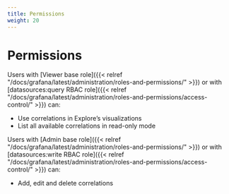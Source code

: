 ```yaml
---
title: Permissions
weight: 20
---
```


# Permissions

Users with [Viewer base role]({{< relref "/docs/grafana/latest/administration/roles-and-permissions/" >}}) or with [datasources:query RBAC role]({{< relref "/docs/grafana/latest/administration/roles-and-permissions/access-control/" >}}) can:

- Use correlations in Explore’s visualizations
- List all available correlations in read-only mode

Users with [Admin base role]({{< relref "/docs/grafana/latest/administration/roles-and-permissions/" >}}) or with [datasources:write RBAC role]({{< relref "/docs/grafana/latest/administration/roles-and-permissions/access-control/" >}}) can:

- Add, edit and delete correlations
